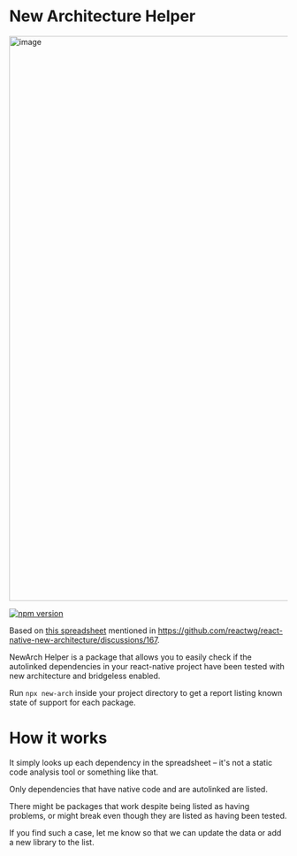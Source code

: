 # New Architecture Helper

<img width="1022" alt="image" src="https://github.com/aleqsio/new-arch-helper/assets/5597580/e479f163-527b-45e1-afb4-d28d5ee9a33f">

[![npm version](https://badge.fury.io/js/new-arch.svg)](https://badge.fury.io/js/new-arch)

Based on [this spreadsheet](https://docs.google.com/spreadsheets/u/1/d/1F1tI9PQLl_uab3HNYNwgjPVL2r0hJ9VymXcgDp5etdg/edit?usp=sharing) mentioned in https://github.com/reactwg/react-native-new-architecture/discussions/167.

NewArch Helper is a package that allows you to easily check if the autolinked dependencies in your react-native project have been tested with new architecture and bridgeless enabled.

Run `npx new-arch` inside your project directory to get a report listing known state of support for each package.

# How it works

It simply looks up each dependency in the spreadsheet – it's not a static code analysis tool or something like that.

Only dependencies that have native code and are autolinked are listed.

There might be packages that work despite being listed as having problems, or might break even though they are listed as having been tested.

If you find such a case, let me know so that we can update the data or add a new library to the list.
